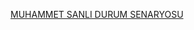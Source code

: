 
[MUHAMMET SANLI DURUM SENARYOSU](https://docs.google.com/document/d/1lEkmMEPTS2a_iLtpieqQ6BzQX5cUhSFe/edit)
